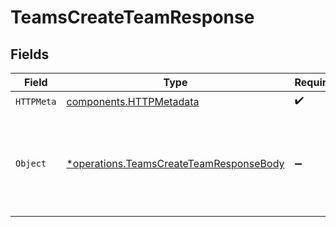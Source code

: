 # TeamsCreateTeamResponse


## Fields

| Field                                                                                             | Type                                                                                              | Required                                                                                          | Description                                                                                       |
| ------------------------------------------------------------------------------------------------- | ------------------------------------------------------------------------------------------------- | ------------------------------------------------------------------------------------------------- | ------------------------------------------------------------------------------------------------- |
| `HTTPMeta`                                                                                        | [components.HTTPMetadata](../../models/components/httpmetadata.md)                                | :heavy_check_mark:                                                                                | N/A                                                                                               |
| `Object`                                                                                          | [*operations.TeamsCreateTeamResponseBody](../../models/operations/teamscreateteamresponsebody.md) | :heavy_minus_sign:                                                                                | The request has succeeded and a new resource has been created as a result.                        |